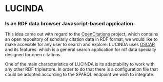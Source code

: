 # LUCINDA
### Is an RDF data browser Javascript-based application.  

This idea came out with regard to the [OpenCitations](http://opencitations.net/) project, which contains an open repository of scholarly citation data in RDF format, we would like to make accesible for any user to search and explore. 
LUCINDA uses [OSCAR](https://github.com/ivanhb/OSCAR) and its features: which is a general search application for rdf data specially designed for open citations.

One of the main characteristics of LUCINDA is its adaptability to work with any other RDF triplestore. In order to do that there is a configuration file that could be adopted according to the SPARQL endpoint we wish to integrate.
